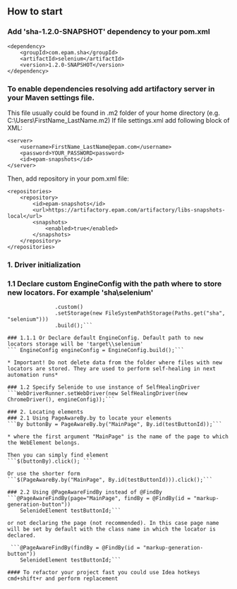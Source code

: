 ## How to start

### Add 'sha-1.2.0-SNAPSHOT' dependency to your pom.xml
```
<dependency>
    <groupId>com.epam.sha</groupId>
    <artifactId>selenium</artifactId>
    <version>1.2.0-SNAPSHOT</version>
</dependency>
```

### To enable dependencies resolving add artifactory server in your Maven settings file.
This file usually could be found in .m2 folder of your home directory (e.g. C:\Users\FirstName_LastName\.m2\)
If file settings.xml add following block of XML:

```
<server>
    <username>FirstName_LastName@epam.com</username>
    <password>YOUR_PASSWORD<password>
    <id>epam-snapshots</id>
</server>
```

Then, add repository in your pom.xml file:
```
<repositories>
    <repository>
        <id>epam-snapshots</id>
        <url>https://artifactory.epam.com/artifactory/libs-snapshots-local</url>
        <snapshots>
            <enabled>true</enabled>
        </snapshots>
    </repository>
</repositories>
```

### 1. Driver initialization
### 1.1 Declare custom EngineConfig with the path where to store new locators. For example 'sha\\selenium'
``` EngineConfig engineConfig = EngineConfig
               .custom()
               .setStorage(new FileSystemPathStorage(Paths.get("sha", "selenium")))
               .build();```

### 1.1.1 Or Declare default EngineConfig. Default path to new locators storage will be 'target\\selenium'
``` EngineConfig engineConfig = EngineConfig.build();```

* Important! Do not delete data from the folder where files with new locators are stored. They are used to perform self-healing in next automation runs*

### 1.2 Specify Selenide to use instance of SelfHealingDriver
```WebDriverRunner.setWebDriver(new SelfHealingDriver(new ChromeDriver(), engineConfig));```

### 2. Locating elements
### 2.1 Using PageAwareBy.by to locate your elements
```By buttonBy = PageAwareBy.by("MainPage", By.id(testButtonId));```

* where the first argument "MainPage" is the name of the page to which the WebElement belongs.

Then you can simply find element
```$(buttonBy).click(); ```

Or use the shorter form
```$(PageAwareBy.by("MainPage", By.id(testButtonId))).click();```

### 2.2 Using @PageAwareFindBy instead of @FindBy
```@PageAwareFindBy(page="MainPage", findBy = @FindBy(id = "markup-generation-button"))
    SelenideElement testButtonId;```

or not declaring the page (not recommended). In this case page name will be set by default with the class name in which the locator is declared.

 ```@PageAwareFindBy(findBy = @FindBy(id = "markup-generation-button"))
    SelenideElement testButtonId;```

#### To refactor your project fast you could use Idea hotkeys cmd+shift+r and perform replacement